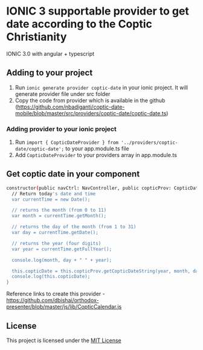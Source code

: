 # IONIC 3 supportable provider to get date according to the Coptic Christianity 

IONIC 3.0 with angular + typescript

## Adding to your project 

1. Run `ionic generate provider coptic-date` in your ionic project. It will generate provider file under src folder
2. Copy the code from provider which is available in the github (https://github.com/nbadiganti/coptic-date-mobile/blob/master/src/providers/coptic-date/coptic-date.ts)

### Adding provider to your ionic project

1. Run `import { CopticDateProvider } from '../providers/coptic-date/coptic-date';` to your app.module.ts file
2. Add `CopticDateProvider` to your providers array in app.module.ts


## Get coptic date in your component


```bash
constructor(public navCtrl: NavController, public copticProv: CopticDateProvider) {
  // Return today's date and time
  var currentTime = new Date();

  // returns the month (from 0 to 11)
  var month = currentTime.getMonth();

  // returns the day of the month (from 1 to 31)
  var day = currentTime.getDate();

  // returns the year (four digits)
  var year = currentTime.getFullYear();

  console.log(month, day + " " + year);

  this.copticDate = this.copticProv.getCopticDateString(year, month, day);
  console.log(this.copticDate);
}
```

Reference links to create this provider - https://github.com/dbishai/orthodox-presenter/blob/master/js/lib/CopticCalendar.js


## License

This project is licensed under the [MIT License](https://opensource.org/licenses/MIT)

